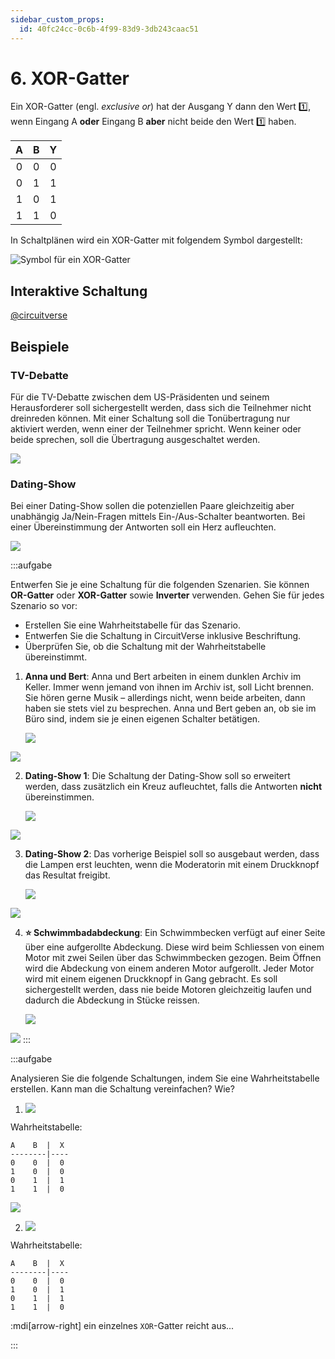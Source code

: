 ```yaml
---
sidebar_custom_props:
  id: 40fc24cc-0c6b-4f99-83d9-3db243caac51
---
```


# 6. XOR-Gatter

Ein XOR-Gatter (engl. *exclusive or*) hat der Ausgang Y dann den Wert 1️⃣, wenn Eingang A **oder** Eingang B **aber** nicht beide den Wert 1️⃣ haben.

<div className="slim-table">

|   A   |   B   |   Y   |
| :---: | :---: | :---: |
|   0   |   0   |   0   |
|   0   |   1   |   1   |
|   1   |   0   |   1   |
|   1   |   1   |   0   |
</div>

In Schaltplänen wird ein XOR-Gatter mit folgendem Symbol dargestellt:

![Symbol für ein XOR-Gatter](images/06-xor-gate.svg)

## Interaktive Schaltung

[@circuitverse](https://circuitverse.org/simulator/embed/rothe-xor-gate)

## Beispiele

### TV-Debatte

Für die TV-Debatte zwischen dem US-Präsidenten und seinem Herausforderer soll sichergestellt werden, dass sich die Teilnehmer nicht dreinreden können. Mit einer Schaltung soll die Tonübertragung nur aktiviert werden, wenn einer der Teilnehmer spricht. Wenn keiner oder beide sprechen, soll die Übertragung ausgeschaltet werden.

![](images/06-presidential-debate.svg)


### Dating-Show

Bei einer Dating-Show sollen die potenziellen Paare gleichzeitig aber unabhängig Ja/Nein-Fragen mittels Ein-/Aus-Schalter beantworten. Bei einer Übereinstimmung der Antworten soll ein Herz aufleuchten.

![](images/06-dating-show.svg)

:::aufgabe
<Answer type="state" webKey="e4f4b7dc-4798-431b-8937-433534489d0b" />

Entwerfen Sie je eine Schaltung für die folgenden Szenarien. Sie können **OR-Gatter** oder **XOR-Gatter** sowie **Inverter** verwenden. Gehen Sie für jedes Szenario so vor:

- Erstellen Sie eine Wahrheitstabelle für das Szenario.
- Entwerfen Sie die Schaltung in CircuitVerse inklusive Beschriftung.
- Überprüfen Sie, ob die Schaltung mit der Wahrheitstabelle übereinstimmt.

1. **Anna und Bert**: Anna und Bert arbeiten in einem dunklen Archiv im Keller. Immer wenn jemand von ihnen im Archiv ist, soll Licht brennen. Sie hören gerne Musik – allerdings nicht, wenn beide arbeiten, dann haben sie stets viel zu besprechen. Anna und Bert geben an, ob sie im Büro sind, indem sie je einen eigenen Schalter betätigen.

    ![](images/06-ex-anna-bert.svg)

    <Answer type="text" webKey="5a90fb23-ee8e-4b25-93ca-796a5155371c" />

<Solution webKey="cd1f61e3-5a8e-4d54-8f64-1316d6f0268f">

![](images/06-ex-anna-bert-solution.svg)
</Solution>

2. **Dating-Show 1**: Die Schaltung der Dating-Show soll so erweitert werden, dass zusätzlich ein Kreuz aufleuchtet, falls die Antworten **nicht** übereinstimmen.

    ![](images/06-ex-dating-show-1.svg)

    <Answer type="text" webKey="5938ec48-8dc1-46c6-932d-befaeddca3f8" />

<Solution webKey="cd1f61e3-5a8e-4d54-8f64-1316d6f0268f">

![](images/06-ex-dating-show-1-solution.svg)
</Solution>

3. **Dating-Show 2**: Das vorherige Beispiel soll so ausgebaut werden, dass die Lampen erst leuchten, wenn die Moderatorin mit einem Druckknopf das Resultat freigibt.

    ![](images/06-ex-dating-show-2.svg)

    <Answer type="text" webKey="4fb183c7-6522-4c58-982f-1b7338d45509" />

<Solution webKey="cd1f61e3-5a8e-4d54-8f64-1316d6f0268f">

![](images/06-ex-dating-show-2-solution.svg)
</Solution>

4. **⭐️ Schwimmbadabdeckung**: Ein Schwimmbecken verfügt auf einer Seite über eine aufgerollte Abdeckung. Diese wird beim Schliessen von einem Motor mit zwei Seilen über das Schwimmbecken gezogen. Beim Öffnen wird die Abdeckung von einem anderen Motor aufgerollt. Jeder Motor wird mit einem eigenen Druckknopf in Gang gebracht. Es soll sichergestellt werden, dass nie beide Motoren gleichzeitig laufen und dadurch die Abdeckung in Stücke reissen.

    ![](images/06-ex-swimming-pool.svg)

    <Answer type="text" webKey="91489788-473e-49ca-bfde-fe34fa2f2b16" />

<Solution webKey="cd1f61e3-5a8e-4d54-8f64-1316d6f0268f">

![](images/06-ex-swimming-pool-solution.svg)
</Solution>
:::

:::aufgabe
<Answer type="state" webKey="3e27b438-ce03-4951-b85d-ba66a481c77b" />

Analysieren Sie die folgende Schaltungen, indem Sie eine Wahrheitstabelle erstellen. Kann man die Schaltung vereinfachen? Wie?

1. ![](images/06-cv-XOR-AND.png)

    <Answer type="text" webKey="075b07dc-2eb9-40a8-9a7c-338ba443b424" />

<Solution webKey="cd1f61e3-5a8e-4d54-8f64-1316d6f0268f">

Wahrheitstabelle:

```
A    B  |  X
--------|----
0    0  |  0
1    0  |  0
0    1  |  1
1    1  |  0
```

![](images/06-cv-XOR-AND-solution.png)

</Solution>

2. ![](images/06-cv-4-XOR.png)

    <Answer type="text" webKey="e12a6ab6-8bff-4084-859e-1e2a3db7c87d" />

<Solution webKey="cd1f61e3-5a8e-4d54-8f64-1316d6f0268f">

Wahrheitstabelle:

```
A    B  |  X
--------|----
0    0  |  0
1    0  |  1
0    1  |  1
1    1  |  0
```

:mdi[arrow-right] ein einzelnes `XOR`-Gatter reicht aus...

</Solution>
:::
